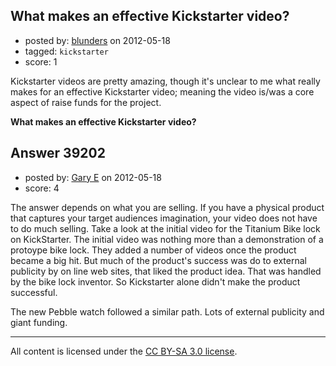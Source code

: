 ## What makes an effective Kickstarter video?

- posted by: [blunders](https://stackexchange.com/users/-1/4764-blunders) on 2012-05-18
- tagged: `kickstarter`
- score: 1

Kickstarter videos are pretty amazing, though it's unclear to me what really makes for an effective Kickstarter video; meaning the video is/was a core aspect of raise funds for the project.

**What makes an effective Kickstarter video?**


## Answer 39202

- posted by: [Gary E](https://stackexchange.com/users/-1/2587-gary-e) on 2012-05-18
- score: 4

The answer depends on what you are selling. If you have a physical product that captures your target audiences imagination, your video does not have to do much selling. Take a look at the initial video for the Titanium Bike lock on KickStarter. The initial video was nothing more than a demonstration of a protoype bike lock. They added a number of videos once the product became a big hit. But much of the product's success was do to external publicity by on line web sites, that liked the product idea. That was handled by the bike lock inventor. So Kickstarter alone didn't make the product successful.

The new Pebble watch followed a similar path. Lots of external publicity and giant funding.




---

All content is licensed under the [CC BY-SA 3.0 license](https://creativecommons.org/licenses/by-sa/3.0/).
